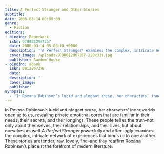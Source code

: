 ```yaml
---
title: A Perfect Stranger and Other Stories
subtitle:
date: 2006-03-14 00:00:00
genre:
  - Fiction
editions:
- binding: Paperback
  isbn: 9780812967357
  date: 2006-03-14 05:00:00 +0000
  description: '*A Perfect Stranger* examines the complex, intricate network of experiences that binds us to one another.'
  cover_image: /uploads/9780812967357-220x339.jpg
  publisher: Random House
- binding: ebook
  isbn: 0812967356
  date: 
  description: ''
  cover_image: 
  publisher: 
synopsis:
  - 'In Roxana Robinson’s lucid and elegant prose, her characters’ inner worlds open up to us, revealing private emotional cores that are familiar in their needs, their secrets, and their longings. These people tell us the truth–not only about themselves, their relationships, and their lives, but about ourselves as well. <em>A Perfect Stranger</em> powerfully and affectingly examines the complex, intricate network of experiences that binds us to one another. These stories are tender, raw, lovely, fine–and they reaffirm Roxana Robinson’s place at the forefront of modern literature.'
---
```

In Roxana Robinson’s lucid and elegant prose, her characters’ inner worlds open up to us, revealing private emotional cores that are familiar in their needs, their secrets, and their longings. These people tell us the truth–not only about themselves, their relationships, and their lives, but about ourselves as well. *A Perfect Stranger* powerfully and affectingly examines the complex, intricate network of experiences that binds us to one another. These stories are tender, raw, lovely, fine–and they reaffirm Roxana Robinson’s place at the forefront of modern literature.
